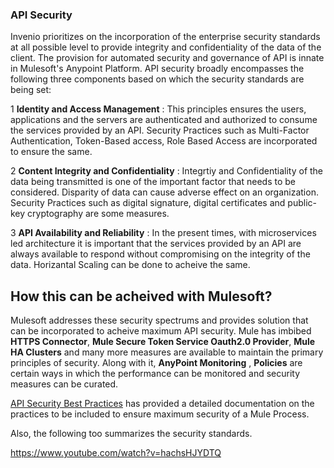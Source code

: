 ### API Security

Invenio prioritizes on  the incorporation of the enterprise security standards at all possible level to provide integrity and confidentiality of the data of the client. The provision for automated security and governance of API is innate in Mulesoft's Anypoint Platform. API security broadly encompasses the following three components based on which the security standards are being set:

1 **Identity and Access Management** : This principles ensures the users, applications and the servers are authenticated and authorized to consume the services provided by an API. Security Practices such as Multi-Factor Authentication, Token-Based access, Role Based Access are incorporated to ensure the same.

2 **Content Integrity and Confidentiality** : Integrtiy and Confidentiality of the data being transmitted is one of the important factor that needs to be considered. Disparity of data can cause adverse effect on an organization. Security Practices such as digital signature, digital certificates and public-key cryptography are some measures. 

3 **API Availability and Reliability** : In the present times, with microservices led architecture it is important that the services provided by an API are always available to respond without compromising on the integrity of the data. Horizantal Scaling can be done to acheive the same.

## How this can be acheived with Mulesoft?

Mulesoft addresses these security spectrums and provides solution that can be incorporated to acheive maximum API security. Mule has imbibed **HTTPS Connector**, **Mule Secure Token Service Oauth2.0 Provider**, **Mule HA Clusters** and many more measures are available to maintain the primary principles of security. Along with it, **AnyPoint Monitoring** , **Policies** are certain ways in which the performance can be monitored and security measures can be curated.

[API Security Best Practices](https://www.mulesoft.com/lp/whitepaper/api/protect-apis) has provided a detailed documentation on the practices to be included to ensure maximum security of a Mule Process.

Also, the following too summarizes the security standards.

<https://www.youtube.com/watch?v=hachsHJYDTQ>
